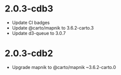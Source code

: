 # 2.0.3-cdb3

* Update CI badges
* Update @carto/mapnik to 3.6.2-carto.3
* Update d3-queue to 3.0.7

# 2.0.3-cdb2

* Upgrade mapnik to @carto/mapnik ~3.6.2-carto.0

